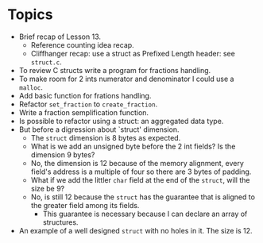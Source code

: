 # Topics

* Brief recap of Lesson 13.
  * Reference counting idea recap.
  * Cliffhanger recap: use a struct as Prefixed Length header: see `struct.c`.
* To review C structs write a program for fractions handling.
* To make room for 2 ints numerator and denominator I could use a `malloc`.
* Add basic function for frations handling.
* Refactor `set_fraction` to `create_fraction`.
* Write a fraction semplification function.
* Is possible to refactor using a struct: an aggregated data type.
* But before a digression about `struct' dimension.
  * The `struct` dimension is 8 bytes as expected.
  * What is we add an unsigned byte before the 2 int fields? Is the dimension 9 bytes?
  * No, the dimension is 12 because of the memory alignment, every field's address is
a multiple of four so there are 3 bytes of padding.
  * What if we add the littler `char` field at the end of the `struct`, will the size be 9?
  * No, is still 12 because the `struct` has the guarantee that is aligned to the greater
field among its fields.
    * This guarantee is necessary because I can declare an array of structures.
* An example of a well designed `struct` with no holes in it. The size is 12.
